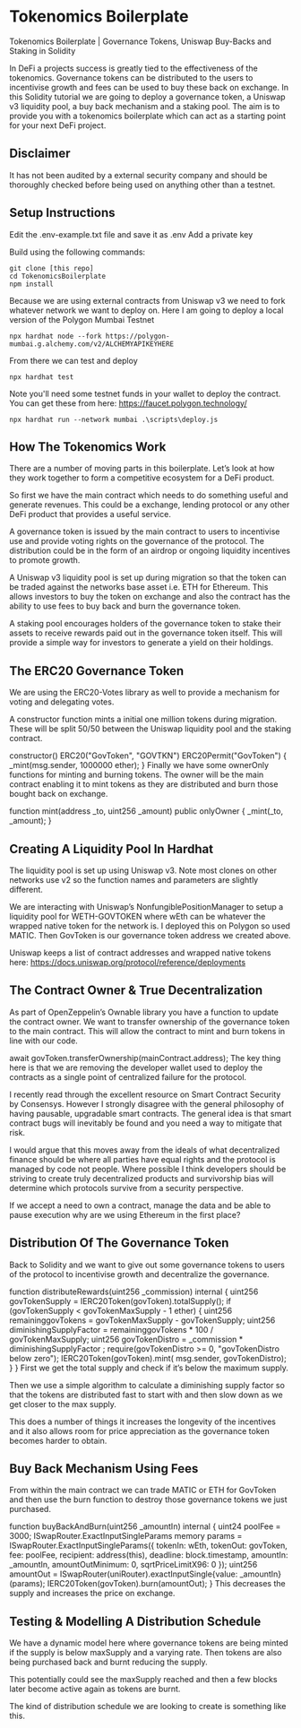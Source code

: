 # Tokenomics Boilerplate
Tokenomics Boilerplate | Governance Tokens, Uniswap Buy-Backs and Staking in Solidity

In DeFi a projects success is greatly tied to the effectiveness of the tokenomics. Governance tokens can be distributed to the users to incentivise growth and fees can be used to buy these back on exchange. In this Solidity tutorial we are going to deploy a governance token, a Uniswap v3 liquidity pool, a buy back mechanism and a staking pool. The aim is to provide you with a tokenomics boilerplate which can act as a starting point for your next DeFi project.


## Disclaimer
It has not been audited by a external security company and should be thoroughly checked before being used on anything other than a testnet.

## Setup Instructions
Edit the .env-example.txt file and save it as .env 
Add a private key

Build using the following commands:

```shell
git clone [this repo]
cd TokenomicsBoilerplate
npm install
```

Because we are using external contracts from Uniswap v3 we need to fork whatever network we want to deploy on. Here I am going to deploy a local version of the Polygon Mumbai Testnet

```shell
npx hardhat node --fork https://polygon-mumbai.g.alchemy.com/v2/ALCHEMYAPIKEYHERE
```

From there we can test and deploy

```shell
npx hardhat test
```

Note you'll need some testnet funds in your wallet to deploy the contract. You can get these from here: https://faucet.polygon.technology/

```shell
npx hardhat run --network mumbai .\scripts\deploy.js
```

## How The Tokenomics Work

There are a number of moving parts in this boilerplate. Let’s look at how they work together to form a competitive ecosystem for a DeFi product.

So first we have the main contract which needs to do something useful and generate revenues. This could be a exchange, lending protocol or any other DeFi product that provides a useful service.

A governance token is issued by the main contract to users to incentivise use and provide voting rights on the governance of the protocol. The distribution could be in the form of an airdrop or ongoing liquidity incentives to promote growth.

A Uniswap v3 liquidity pool is set up during migration so that the token can be traded against the networks base asset i.e. ETH for Ethereum. This allows investors to buy the token on exchange and also the contract has the ability to use fees to buy back and burn the governance token.

A staking pool encourages holders of the governance token to stake their assets to receive rewards paid out in the governance token itself. This will provide a simple way for investors to generate a yield on their holdings.

## The ERC20 Governance Token

We are using the ERC20-Votes library as well to provide a mechanism for voting and delegating votes.

A constructor function mints a initial one million tokens during migration. These will be split 50/50 between the Uniswap liquidity pool and the staking contract.

constructor() ERC20("GovToken", "GOVTKN") ERC20Permit("GovToken") {
  _mint(msg.sender, 1000000 ether);
}
Finally we have some ownerOnly functions for minting and burning tokens. The owner will be the main contract enabling it to mint tokens as they are distributed and burn those bought back on exchange.

function mint(address _to, uint256 _amount) public onlyOwner {
  _mint(_to, _amount);
}


## Creating A Liquidity Pool In Hardhat

The liquidity pool is set up using Uniswap v3. Note most clones on other networks use v2 so the function names and parameters are slightly different.

We are interacting with Uniswap’s NonfungiblePositionManager to setup a liquidity pool for WETH-GOVTOKEN where wEth can be whatever the wrapped native token for the network is. I deployed this on Polygon so used MATIC. Then GovToken is our governance token address we created above.

Uniswap keeps a list of contract addresses and wrapped native tokens here: https://docs.uniswap.org/protocol/reference/deployments

## The Contract Owner & True Decentralization

As part of OpenZeppelin’s Ownable library you have a function to update the contract owner. We want to transfer ownership of the governance token to the main contract. This will allow the contract to mint and burn tokens in line with our code.

await govToken.transferOwnership(mainContract.address);
The key thing here is that we are removing the developer wallet used to deploy the contracts as a single point of centralized failure for the protocol.

I recently read through the excellent resource on Smart Contract Security by Consensys. However I strongly disagree with the general philosophy of having pausable, upgradable smart contracts. The general idea is that smart contract bugs will inevitably be found and you need a way to mitigate that risk.

I would argue that this moves away from the ideals of what decentralized finance should be where all parties have equal rights and the protocol is managed by code not people. Where possible I think developers should be striving to create truly decentralized products and survivorship bias will determine which protocols survive from a security perspective.

If we accept a need to own a contract, manage the data and be able to pause execution why are we using Ethereum in the first place?

## Distribution Of The Governance Token

Back to Solidity and we want to give out some governance tokens to users of the protocol to incentivise growth and decentralize the governance.

function distributeRewards(uint256 _commission) internal {
  uint256 govTokenSupply = IERC20Token(govToken).totalSupply();
  if (govTokenSupply < govTokenMaxSupply - 1 ether) {
    uint256 remaininggovTokens = govTokenMaxSupply - govTokenSupply;
    uint256 diminishingSupplyFactor =  remaininggovTokens * 100 / govTokenMaxSupply;
    uint256 govTokenDistro = _commission * diminishingSupplyFactor ;
    require(govTokenDistro >= 0, "govTokenDistro below zero");
    IERC20Token(govToken).mint( msg.sender, govTokenDistro);
  }
}
First we get the total supply and check if it’s below the maximum supply.

Then we use a simple algorithm to calculate a diminishing supply factor so that the tokens are distributed fast to start with and then slow down as we get closer to the max supply.

This does a number of things it increases the longevity of the incentives and it also allows room for price appreciation as the governance token becomes harder to obtain.

## Buy Back Mechanism Using Fees

From within the main contract we can trade MATIC or ETH for GovToken and then use the burn function to destroy those governance tokens we just purchased.

function buyBackAndBurn(uint256 _amountIn) internal {
  uint24 poolFee = 3000;
  ISwapRouter.ExactInputSingleParams memory params =
    ISwapRouter.ExactInputSingleParams({
      tokenIn: wEth,
      tokenOut: govToken,
      fee: poolFee,
      recipient: address(this),
      deadline: block.timestamp,
      amountIn: _amountIn,
      amountOutMinimum: 0,
      sqrtPriceLimitX96: 0
    });
  uint256 amountOut = ISwapRouter(uniRouter).exactInputSingle{value: _amountIn}(params);
  IERC20Token(govToken).burn(amountOut);
}
This decreases the supply and increases the price on exchange.

## Testing & Modelling A Distribution Schedule

We have a dynamic model here where governance tokens are being minted if the supply is below maxSupply and a varying rate. Then tokens are also being purchased back and burnt reducing the supply.

This potentially could see the maxSupply reached and then a few blocks later become active again as tokens are burnt.

The kind of distribution schedule we are looking to create is something like this.

